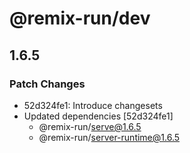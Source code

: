 # @remix-run/dev

## 1.6.5

### Patch Changes

- 52d324fe1: Introduce changesets
- Updated dependencies [52d324fe1]
  - @remix-run/serve@1.6.5
  - @remix-run/server-runtime@1.6.5
